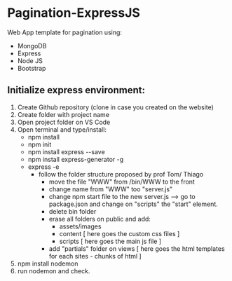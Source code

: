 # Pagination-ExpressJS
Web App template for pagination using: 

- MongoDB 
- Express
- Node JS
- Bootstrap

## Initialize express environment: 
1. Create Github repository (clone in case you created on the website)
2. Create folder with project name
3. Open project folder on VS Code
4. Open terminal and type/install:
    * npm install
    * npm init
    * npm install express --save
    * npm install express-generator -g
    * express -e
        * follow the folder structure proposed by prof Tom/ Thiago
            * move the file "WWW" from /bin/WWW to the front 
            * change name from "WWW" too "server.js"
            * change npm start file to the new server.js --> go to package.json and change on "scripts" the "start" element.
            * delete bin folder
            * erase all folders on public and add: 
                - assets/images
                - content [ here goes the custom css files ]
                - scripts [ here goes the main js file ]
            * add "partials" folder on views [ here goes the html templates for each sites - chunks of html ]
 5. npm install nodemon
 6. run nodemon and check.
